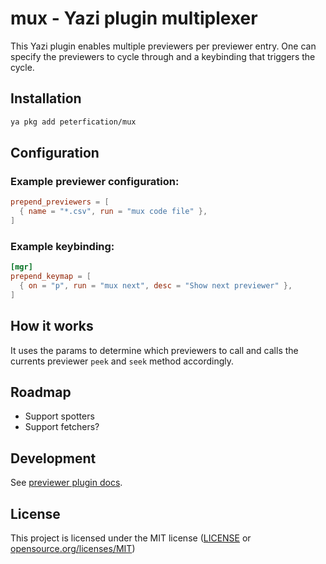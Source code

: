 # mux - Yazi plugin multiplexer

This Yazi plugin enables multiple previewers per previewer entry. One can specify the previewers to cycle through and a keybinding that triggers the cycle.

## Installation

```bash
ya pkg add peterfication/mux
```

## Configuration

### Example previewer configuration:

```toml
prepend_previewers = [
  { name = "*.csv", run = "mux code file" },
]
```

### Example keybinding:

```toml
[mgr]
prepend_keymap = [
  { on = "p", run = "mux next", desc = "Show next previewer" },
]
```

## How it works

It uses the params to determine which previewers to call and calls the currents previewer `peek` and `seek` method accordingly.

## Roadmap

- Support spotters
- Support fetchers?

## Development

See [previewer plugin docs](https://yazi-rs.github.io/docs/plugins/overview/#previewer).

## License

This project is licensed under the MIT license ([LICENSE](LICENSE) or [opensource.org/licenses/MIT](https://opensource.org/licenses/MIT))
